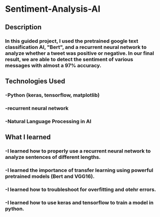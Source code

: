 # Sentiment-Analysis-AI
## Description
### In this guided project, I used the pretrained google text classification AI, "Bert", and a recurrent neural network to analyze whether a tweet was positive or negative. In our final result, we are able to detect the sentiment of various messages with almost a 97% accuracy.
## Technologies Used
### -Python (keras, tensorflow, matplotlib)
### -recurrent neural network
### -Natural Language Processing in AI
## What I learned
### -I learned how to properly use a recurrent neural network to analyze sentences of different lengths.
### -I learned the importance of transfer learning using powerful pretrained models (Bert and VGG16).
### -I learned how to troubleshoot for overfitting and otehr errors.
### -I learned how to use keras and tensorflow to train a model in python.
